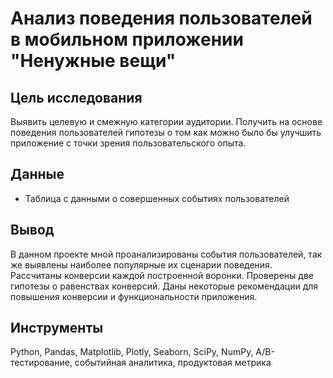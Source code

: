 # Анализ поведения пользователей в мобильном приложении "Ненужные вещи"



## Цель исследования

  Выявить целевую и смежную категории аудитории. Получить на основе поведения пользователей гипотезы о том как можно было бы улучшить приложение с точки зрения пользовательского опыта.
  
## Данные
 - Таблица с данными о совершенных событиях пользователей

## Вывод

  В данном проекте мной проанализированы события пользователей, так же выявлены наиболее популярные их сценарии поведения. Рассчитаны конверсии каждой построенной воронки. Проверены две гипотезы о равенствах конверсий. Даны некоторые рекомендации для повышения конверсии и функциональности приложения.

## Инструменты
Python, Pandas, Matplotlib, Plotly, Seaborn, SciPy, NumPy, A/B-тестирование, событийная аналитика, продуктовая метрика

